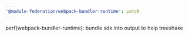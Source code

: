 ```yaml
---
'@module-federation/webpack-bundler-runtime': patch
---
```


perf(webpack-bundler-runtime): bundle sdk into output to help treeshake
